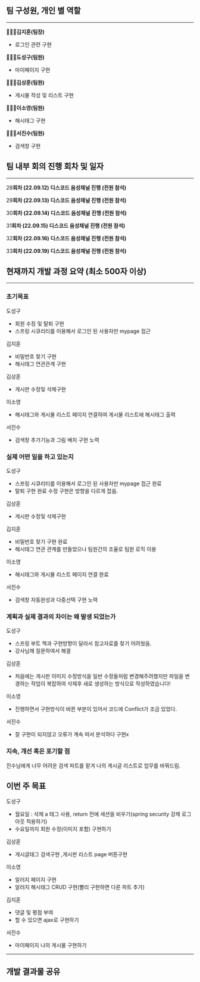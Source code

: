 ## 팀 구성원, 개인 별 역할

---

**🙋🏻‍♂️김지훈(팀장)**

- 로그인 관련 구현

**🙋🏻‍♂️도성구(팀원)**

- 마이페이지 구현

**🙋🏻‍♂️김상훈(팀원)**

- 게시물 작성 및 리스트 구현

**🙋🏻‍♀️이소영(팀원)**

- 해시태그 구현

**🙋🏻‍♂️서진수(팀원)**

- 검색창 구현

## 팀 내부 회의 진행 회차 및 일자

---

28**회차 (22.09.12) 디스코드 음성채널 진행 (전원 참석)**

29**회차 (22.09.13) 디스코드 음성채널 진행 (전원 참석)**

30**회차 (22.09.14) 디스코드 음성채널 진행 (전원 참석)**

31**회차 (22.09.15) 디스코드 음성채널 진행 (전원 참석)**

32**회차 (22.09.16) 디스코드 음성채널 진행 (전원 참석)**

33**회차 (22.09.19) 디스코드 음성채널 진행 (전원 참석)**

## 현재까지 개발 과정 요약 (최소 500자 이상)

---

### 초기목표


도성구 

- 회원 수정 및 탈퇴 구현
- 스프링 시큐리티를 이용해서 로그인 된 사용자만 mypage 접근

김지훈

- 비밀번호 찾기 구현
- 해시태그 연관관계 구현

김상훈

- 게시판 수정및 삭제구현

이소영

- 해시태그와 게시물 리스트 페이지 연결하여 게시물 리스트에 해시태그 출력

서진수

- 검색창 추가기능과 그림 배치 구현 노력


### 실제 어떤 일을 하고 있는지


도성구 
- 스프링 시큐리티를 이용해서 로그인 된 사용자만 mypage 접근 완료
- 탈퇴 구현 완료 수정 구현은 방향을 다르게 잡음.

김상훈

- 게시판 수정및 삭제구현

김지훈

- 비밀번호 찾기 구현 완료
- 해시태그 연관 관계를 만들었으나 팀원간의 조율로 팀원 로직 이용

이소영

- 해시태그와 게시물 리스트 페이지 연결 완료

서진수

- 검색창 자동완성과 다중선택 구현 노력


### 계획과 실제 결과의 차이는 왜 발생 되었는가


도성구 

- 스프링 부트 책과 구현방향이 달라서 참고자료를 찾기 어려웠음.
- 강사님께 질문하여서 해결

김상훈

- 처음에는 게시판 이미지 수정방식을 일반 수정들처럼 변경해주려했지만
파일을 변경하는 작업이 복잡하여 삭제후 새로 생성하는 방식으로 작성하였습니다!

이소영

- 진행하면서 구현방식이 바뀐 부분이 있어서 코드에 Conflict가 조금 있었다.

서진수

- 잘 구현이 되지않고 오류가 계속 떠서 분석하다 구현x


### 지속, 개선 혹은 포기할 점


진수님에게 너무 어려운 검색 파트를 맡겨 나의 게시글 리스트로 업무를 바꿔드림.


## 이번 주 목표


도성구 

- 월요일 : 삭제 a 태그 사용, return 전에 세션을 비우기(spring security 강제 로그아웃 적용하기)
- 수요일까지 회원 수정(이미지 포함) 구현하기

김상훈

- 게시글태그 검색구현 ,게시판 리스트 page 버튼구현

이소영

- 알러지 페이지 구현
- 알러지 해시태그 CRUD 구현(빨리 구현하면 다른 파트 추가)

김지훈

- 댓글 및 평점 부여
- 할 수 있으면 ajax로 구현하기

서진수

- 마이페이지 나의 게시물 구현하기

---


## 개발 결과물 공유




